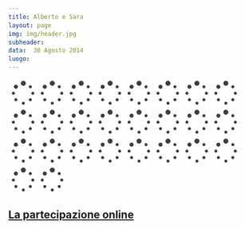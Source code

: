 ```yaml
---
title: Alberto e Sara
layout: page
img: img/header.jpg
subheader:
data:  30 Agosto 2014
luogo: 
---
```



<img src='img/loader.gif' data-src="gallery/albertosara-web-1.jpg" class="" />
<img src='img/loader.gif' data-src="gallery/albertosara-web-2.jpg" class="" />
<img src='img/loader.gif' data-src="gallery/albertosara-web-3.jpg" class="" />
<img src='img/loader.gif' data-src="gallery/albertosara-web-4.jpg" class="" />
<img src='img/loader.gif' data-src="gallery/albertosara-web-5.jpg" class="" />
<img src='img/loader.gif' data-src="gallery/albertosara-web-7.jpg" class="" />
<img src='img/loader.gif' data-src="gallery/albertosara-web-8.jpg" class="" />
<img src='img/loader.gif' data-src="gallery/albertosara-web-9.jpg" class="" />
<img src='img/loader.gif' data-src="gallery/albertosara-web-10.jpg" class="" />
<img src='img/loader.gif' data-src="gallery/albertosara-web-11.jpg" class="" />
<img src='img/loader.gif' data-src="gallery/albertosara-web-12.jpg" class="" />
<img src='img/loader.gif' data-src="gallery/albertosara-web-13.jpg" class="" />
<img src='img/loader.gif' data-src="gallery/albertosara-web-14.jpg" class="" />
<img src='img/loader.gif' data-src="gallery/albertosara-web-15.jpg" class="" />
<img src='img/loader.gif' data-src="gallery/albertosara-web-16.jpg" class="" />
<img src='img/loader.gif' data-src="gallery/albertosara-web-17.jpg" class="" />
<img src='img/loader.gif' data-src="gallery/albertosara-web-18.jpg" class="" />
<img src='img/loader.gif' data-src="gallery/albertosara-web-19.jpg" class="" />
<img src='img/loader.gif' data-src="gallery/albertosara-web-20.jpg" class="" />
<img src='img/loader.gif' data-src="gallery/albertosara-web-21.jpg" class="" />
<img src='img/loader.gif' data-src="gallery/albertosara-web-22.jpg" class="" />
<img src='img/loader.gif' data-src="gallery/albertosara-web-23.jpg" class="" />
<img src='img/loader.gif' data-src="gallery/albertosara-web-24.jpg" class="" />
<img src='img/loader.gif' data-src="gallery/albertosara-web-25.jpg" class="" />
<img src='img/loader.gif' data-src="gallery/albertosara-web-26.jpg" class="" />
<img src='img/loader.gif' data-src="gallery/albertosara-web-27.jpg" class="" />

<br>

## [La partecipazione online](partecipazione)
